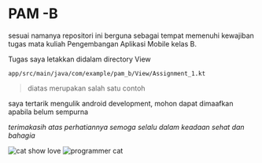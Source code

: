 # PAM -B

sesuai namanya repositori ini berguna sebagai tempat memenuhi kewajiban tugas mata kuliah Pengembangan Aplikasi Mobile kelas B. 

Tugas saya letakkan didalam directory View
```
app/src/main/java/com/example/pam_b/View/Assignment_1.kt
```
>diatas merupakan salah satu contoh

saya tertarik mengulik android development, mohon dapat dimaafkan apabila belum sempurna

_terimakasih atas perhatiannya semoga selalu dalam keadaan sehat dan bahagia_

![cat show love](https://media3.giphy.com/media/v1.Y2lkPTc5MGI3NjExaGJ6Mng5Mmt4MjlvbW1oM29wN3IybjQ2ZjhzYTdlbXlmbzZteDhibSZlcD12MV9pbnRlcm5hbF9naWZfYnlfaWQmY3Q9Zw/NfzERYyiWcXU4/giphy.gif)
![programmer cat](https://media.giphy.com/media/v1.Y2lkPWVjZjA1ZTQ3d2R5YXM0enE0eDY3dml3cXhkNDhoMHNsdGc3ZmJtNzJ5a3JrdXh1ZSZlcD12MV9naWZzX3NlYXJjaCZjdD1n/lJNoBCvQYp7nq/giphy.gif)
